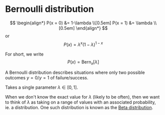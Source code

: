 # Bernoulli distribution

$$
\begin{align*}
  P(x = 0) &= 1-\lambda \\[0.5em]
  P(x = 1) &= \lambda \\[0.5em]
\end{align*}
$$
or 
$$
P(x) = \lambda^x(1-\lambda)^{1-x}
$$

For short, we write 
$$
P(x) = \text{Bern}_x[\lambda]
$$

A Bernoulli distribution describes situations where only two possible outcomes
$y=0/y=1$ of failure/success.

Takes a single parameter $\lambda \in [0,1]$.

When we don't know the exact value for $\lambda$ (likely to be often), then we
want to think of $\lambda$ as taking on a range of values with an associated
probability, ie. a distribution. One such distribution is known as the [Beta distribution](202210091028).

